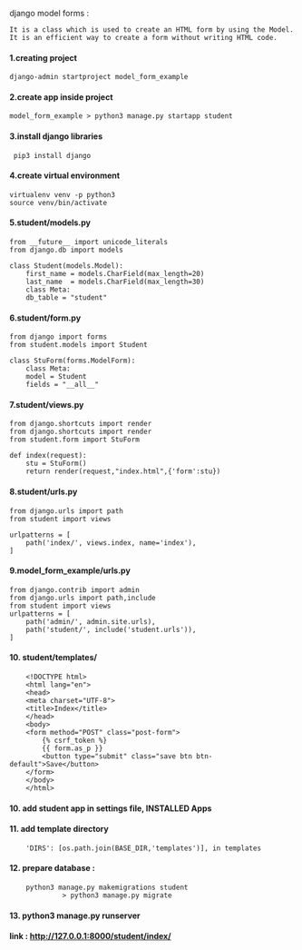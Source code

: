 django model forms : 


	It is a class which is used to create an HTML form by using the Model. 
	It is an efficient way to create a form without writing HTML code.



#### 1.creating project
	
	django-admin startproject model_form_example

#### 2.create app inside project

	model_form_example > python3 manage.py startapp student

#### 3.install django libraries

	 pip3 install django

#### 4.create virtual environment

	virtualenv venv -p python3
	source venv/bin/activate

#### 5.student/models.py

	from __future__ import unicode_literals  
	from django.db import models  

	class Student(models.Model):  
	    first_name = models.CharField(max_length=20)  
	    last_name  = models.CharField(max_length=30)  
	    class Meta:  
		db_table = "student"  	


#### 6.student/form.py

	from django import forms  
	from student.models import Student  

	class StuForm(forms.ModelForm):  
	    class Meta:  
		model = Student  
		fields = "__all__"
	

#### 7.student/views.py

	from django.shortcuts import render
	from django.shortcuts import render  
	from student.form import StuForm  

	def index(request):  
	    stu = StuForm()  
	    return render(request,"index.html",{'form':stu})  


#### 8.student/urls.py

	from django.urls import path
	from student import views

	urlpatterns = [
	    path('index/', views.index, name='index'),
	]


#### 9.model_form_example/urls.py

	from django.contrib import admin
	from django.urls import path,include
	from student import views
	urlpatterns = [
	    path('admin/', admin.site.urls),
	    path('student/', include('student.urls')),
	]  


#### 10. student/templates/

	    <!DOCTYPE html>  
	    <html lang="en">  
	    <head>  
		<meta charset="UTF-8">  
		<title>Index</title>  
	    </head>  
	    <body>  
	    <form method="POST" class="post-form">  
		    {% csrf_token %}  
		    {{ form.as_p }}  
		    <button type="submit" class="save btn btn-default">Save</button>  
		</form>  
	    </body>  
	    </html>  
	    

#### 10. add student app in settings file, INSTALLED Apps


#### 11. add template directory
	
		'DIRS': [os.path.join(BASE_DIR,'templates')], in templates

#### 12. prepare database : 
	
		python3 manage.py makemigrations student
                 > python3 manage.py migrate

#### 13. python3 manage.py runserver


#### link  : http://127.0.0.1:8000/student/index/
			  
